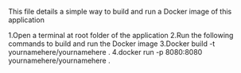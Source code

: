 This file details a simple way to build and run a Docker image of this application

1.Open a terminal at root folder of the application
2.Run the following commands to build and run the Docker image
3.Docker build -t yournamehere/yournamehere .
4.docker run -p 8080:8080 yournamehere/yournamehere .